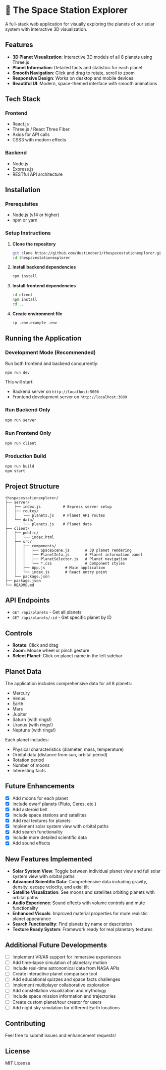 # 🚀 The Space Station Explorer

A full-stack web application for visually exploring the planets of our solar system with interactive 3D visualization.

## Features

- **3D Planet Visualization**: Interactive 3D models of all 8 planets using Three.js
- **Planet Information**: Detailed facts and statistics for each planet
- **Smooth Navigation**: Click and drag to rotate, scroll to zoom
- **Responsive Design**: Works on desktop and mobile devices
- **Beautiful UI**: Modern, space-themed interface with smooth animations

## Tech Stack

### Frontend
- React.js
- Three.js / React Three Fiber
- Axios for API calls
- CSS3 with modern effects

### Backend
- Node.js
- Express.js
- RESTful API architecture

## Installation

### Prerequisites
- Node.js (v14 or higher)
- npm or yarn

### Setup Instructions

1. **Clone the repository**
   ```bash
   git clone https://github.com/dustinober1/thespacestationexplorer.git
   cd thespacestationexplorer
   ```

2. **Install backend dependencies**
   ```bash
   npm install
   ```

3. **Install frontend dependencies**
   ```bash
   cd client
   npm install
   cd ..
   ```

4. **Create environment file**
   ```bash
   cp .env.example .env
   ```

## Running the Application

### Development Mode (Recommended)

Run both frontend and backend concurrently:
```bash
npm run dev
```

This will start:
- Backend server on `http://localhost:5000`
- Frontend development server on `http://localhost:3000`

### Run Backend Only
```bash
npm run server
```

### Run Frontend Only
```bash
npm run client
```

### Production Build
```bash
npm run build
npm start
```

## Project Structure

```
thespacestationexplorer/
├── server/
│   ├── index.js          # Express server setup
│   ├── routes/
│   │   └── planets.js    # Planet API routes
│   └── data/
│       └── planets.js    # Planet data
├── client/
│   ├── public/
│   │   └── index.html
│   ├── src/
│   │   ├── components/
│   │   │   ├── SpaceScene.js       # 3D planet rendering
│   │   │   ├── PlanetInfo.js       # Planet information panel
│   │   │   ├── PlanetSelector.js   # Planet navigation
│   │   │   └── *.css               # Component styles
│   │   ├── App.js         # Main application
│   │   └── index.js       # React entry point
│   └── package.json
├── package.json
└── README.md
```

## API Endpoints

- `GET /api/planets` - Get all planets
- `GET /api/planets/:id` - Get specific planet by ID

## Controls

- **Rotate**: Click and drag
- **Zoom**: Mouse wheel or pinch gesture
- **Select Planet**: Click on planet name in the left sidebar

## Planet Data

The application includes comprehensive data for all 8 planets:
- Mercury
- Venus
- Earth
- Mars
- Jupiter
- Saturn (with rings!)
- Uranus (with rings!)
- Neptune (with rings!)

Each planet includes:
- Physical characteristics (diameter, mass, temperature)
- Orbital data (distance from sun, orbital period)
- Rotation period
- Number of moons
- Interesting facts

## Future Enhancements

- [x] Add moons for each planet
- [x] Include dwarf planets (Pluto, Ceres, etc.)
- [x] Add asteroid belt
- [x] Include space stations and satellites
- [x] Add real textures for planets
- [x] Implement solar system view with orbital paths
- [x] Add search functionality
- [x] Include more detailed scientific data
- [x] Add sound effects

## New Features Implemented

- **Solar System View**: Toggle between individual planet view and full solar system view with orbital paths
- **Advanced Scientific Data**: Comprehensive data including gravity, density, escape velocity, and axial tilt
- **Satellite Visualization**: See moons and satellites orbiting planets with orbital paths
- **Audio Experience**: Sound effects with volume controls and mute functionality
- **Enhanced Visuals**: Improved material properties for more realistic planet appearance
- **Search Functionality**: Find planets by name or description
- **Texture Ready System**: Framework ready for real planetary textures

## Additional Future Developments

- [ ] Implement VR/AR support for immersive experiences
- [ ] Add time-lapse simulation of planetary motion
- [ ] Include real-time astronomical data from NASA APIs
- [ ] Create interactive planet comparison tool
- [ ] Add educational quizzes and space facts challenges
- [ ] Implement multiplayer collaborative exploration
- [ ] Add constellation visualization and mythology
- [ ] Include space mission information and trajectories
- [ ] Create custom planet/tour creator for users
- [ ] Add night sky simulation for different Earth locations

## Contributing

Feel free to submit issues and enhancement requests!

## License

MIT License